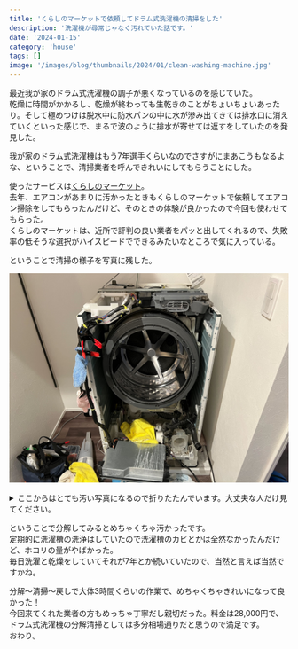 ```yaml
---
title: 'くらしのマーケットで依頼してドラム式洗濯機の清掃をした'
description: '洗濯機が尋常じゃなく汚れていた話です。'
date: '2024-01-15'
category: 'house'
tags: []
image: '/images/blog/thumbnails/2024/01/clean-washing-machine.jpg'
---
```


最近我が家のドラム式洗濯機の調子が悪くなっているのを感じていた。  
乾燥に時間がかかるし、乾燥が終わっても生乾きのことがちょいちょいあったり。そして極めつけは脱水中に防水パンの中に水が滲み出てきては排水口に消えていくといった感じで、まるで波のように排水が寄せては返すをしていたのを発見した。

我が家のドラム式洗濯機はもう7年選手くらいなのでさすがにまあこうもなるよな、ということで、清掃業者を呼んできれいにしてもらうことにした。

使ったサービスは[くらしのマーケット](https://curama.jp/)。  
去年、エアコンがあまりに汚かったときもくらしのマーケットで依頼してエアコン掃除をしてもらったんだけど、そのときの体験が良かったので今回も使わせてもらった。  
くらしのマーケットは、近所で評判の良い業者をパッと出してくれるので、失敗率の低そうな選択がハイスピードでできるみたいなところで気に入っている。

ということで清掃の様子を写真に残した。

![ドラム式洗濯機が解体されている様子。](./01.jpg '中身が丸裸にされている様子。これだけだときれいに見える。')

<details>
<summary>ここからはとても汚い写真になるので折りたたんでいます。大丈夫な人だけ見てください。</summary>

![排水溝のフィルターがとても汚れている様子。](./02.jpg '排水ホースと排水口のフィルター。汚い。')

![洗濯槽を囲うやつがホコリまみれになっている様子。](./03.jpg '洗濯槽を囲うやつ。ホコリやばい。')

![ホコリをアップにした様子。量がとても多い。](./04.jpg 'アップにしてみた。これは風が全然通らなくて乾燥の調子が悪いわけですね。')

</details>

ということで分解してみるとめちゃくちゃ汚かったです。  
定期的に洗濯槽の洗浄はしていたので洗濯槽のカビとかは全然なかったんだけど、ホコリの量がやばかった。  
毎日洗濯と乾燥をしていてそれが7年とか続いていたので、当然と言えば当然ですかね。

分解〜清掃〜戻しで大体3時間くらいの作業で、めちゃくちゃきれいになって良かった！  
今回来てくれた業者の方もめっちゃ丁寧だし親切だった。料金は28,000円で、ドラム式洗濯機の分解清掃としては多分相場通りだと思うので満足です。  
おわり。
